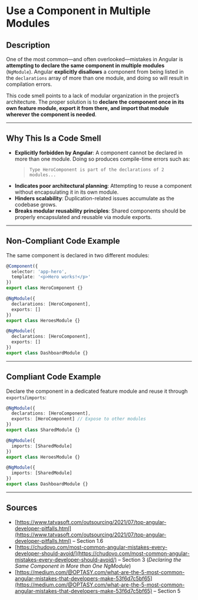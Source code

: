 # Use a Component in Multiple Modules

## Description

One of the most common—and often overlooked—mistakes in Angular is **attempting to declare the same component in multiple modules** (`NgModule`). Angular **explicitly disallows** a component from being listed in the `declarations` array of more than one module, and doing so will result in compilation errors.

This code smell points to a lack of modular organization in the project’s architecture. The proper solution is to **declare the component once in its own feature module, export it from there, and import that module wherever the component is needed**.

---

## Why This Is a Code Smell

- **Explicitly forbidden by Angular**: A component cannot be declared in more than one module. Doing so produces compile-time errors such as:
  > `Type HeroComponent is part of the declarations of 2 modules...`
- **Indicates poor architectural planning**: Attempting to reuse a component without encapsulating it in its own module.
- **Hinders scalability**: Duplication-related issues accumulate as the codebase grows.
- **Breaks modular reusability principles**: Shared components should be properly encapsulated and reusable via module exports.

---

## Non-Compliant Code Example

The same component is declared in two different modules:

```ts
@Component({
  selector: 'app-hero',
  template: '<p>Hero works!</p>'
})
export class HeroComponent {}
```

```ts
@NgModule({
  declarations: [HeroComponent],
  exports: []
})
export class HeroesModule {}
```

```ts
@NgModule({
  declarations: [HeroComponent],
  exports: []
})
export class DashboardModule {}
```

---

## Compliant Code Example

Declare the component in a dedicated feature module and reuse it through `exports`/`imports`:

```ts
@NgModule({
  declarations: [HeroComponent],
  exports: [HeroComponent] // Expose to other modules
})
export class SharedModule {}
```

```ts
@NgModule({
  imports: [SharedModule]
})
export class HeroesModule {}
```

```ts
@NgModule({
  imports: [SharedModule]
})
export class DashboardModule {}
```

---

## Sources

- [https://www.tatvasoft.com/outsourcing/2021/07/top-angular-developer-pitfalls.html](https://www.tatvasoft.com/outsourcing/2021/07/top-angular-developer-pitfalls.html) – Section 1.6
- [https://chudovo.com/most-common-angular-mistakes-every-developer-should-avoid/](https://chudovo.com/most-common-angular-mistakes-every-developer-should-avoid/) – Section 3 (*Declaring the Same Component in More than One NgModule*)
- [https://medium.com/@OPTASY.com/what-are-the-5-most-common-angular-mistakes-that-developers-make-53f6d7c5bf65](https://medium.com/@OPTASY.com/what-are-the-5-most-common-angular-mistakes-that-developers-make-53f6d7c5bf65) – Section 5
